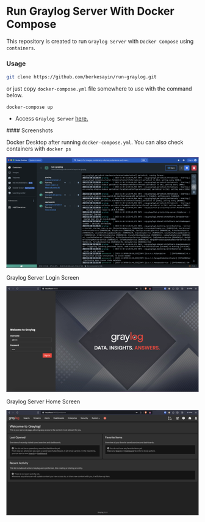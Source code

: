 # Run Graylog Server With Docker Compose

This repository is created to run `Graylog Server` with `Docker Compose` using `containers`.

### Usage

```bash
git clone https://github.com/berkesayin/run-graylog.git
```

or just copy `docker-compose.yml` file somewhere to use with the command below.

```
docker-compose up
```

- Access `Graylog Server` [here.](http://localhost:9000)

#### Screenshots

Docker Desktop after running `docker-compose.yml`. You can also check containers with `docker ps`

![pic](assets/compose1.png)

Graylog Server Login Screen

![pic](assets/compose2.png)

Graylog Server Home Screen

![pic](assets/compose3.png)
